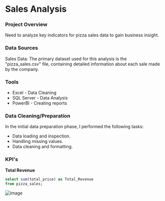 # Sales Analysis

### Project Overview

Need to analyze key indicators for pizza sales data to gain business insight.

### Data Sources

Sales Data: The primary dataset used for this analysis is the "pizza_sales.csv" file, containing detailed information about each sale made by the company.

### Tools

- Excel - Data Cleaning
- SQL Server - Data Analysis
- PowerBI - Creating reports

### Data Cleaning/Preparation

In the initial data preparation phase, I performed the following tasks:

- Data loading and inspection.
- Handling missing values.
- Data cleaning and formatting.

### KPI's

**Total Revenue**
```sql
select sum(total_price) as Total_Revenue
from pizza_sales;
```
![image](https://github.com/user-attachments/assets/2491db4d-b4fd-49cf-ae57-97e40751db32)

